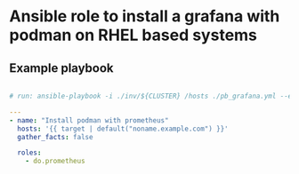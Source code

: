 # Ansible role to install a grafana with podman on RHEL based systems

## Example playbook

```yaml

# run: ansible-playbook -i ./inv/${CLUSTER} /hosts ./pb_grafana.yml --extra-vars="target=mon_hosts" -u root

---
- name: "Install podman with prometheus"
  hosts: '{{ target | default("noname.example.com") }}'
  gather_facts: false

  roles:
    - do.prometheus
```
